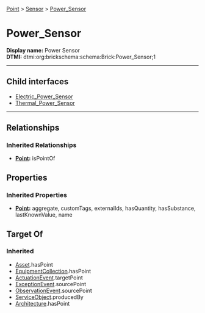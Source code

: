 [Point](../../Point.md) > [Sensor](../Sensor.md) > [Power_Sensor](#)
# Power_Sensor

**Display name:** Power Sensor<br />
**DTMI:** dtmi:org:brickschema:schema:Brick:Power_Sensor;1

---


## Child interfaces
* [Electric_Power_Sensor](Electric_Power_Sensor/Electric_Power_Sensor.md)
* [Thermal_Power_Sensor](Thermal_Power_Sensor/Thermal_Power_Sensor.md)

---
## Relationships
### Inherited Relationships
* **[Point](../../Point.md):** isPointOf
## Properties
### Inherited Properties
* **[Point](../../Point.md):** aggregate, customTags, externalIds, hasQuantity, hasSubstance, lastKnownValue, name
## Target Of
### Inherited
* [Asset](../../../Asset/Asset.md).hasPoint
* [EquipmentCollection](../../../Collection/AssetCollection/EquipmentCollection/EquipmentCollection.md).hasPoint
* [ActuationEvent](../../../Event/PointEvent/ActuationEvent.md).targetPoint
* [ExceptionEvent](../../../Event/PointEvent/ExceptionEvent.md).sourcePoint
* [ObservationEvent](../../../Event/PointEvent/ObservationEvent.md).sourcePoint
* [ServiceObject](../../../Information/ServiceObject/ServiceObject.md).producedBy
* [Architecture](../../../Space/Architecture/Architecture.md).hasPoint
